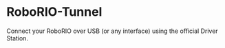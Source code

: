# RoboRIO-Tunnel
Connect your RoboRIO over USB (or any interface) using the official Driver Station.
